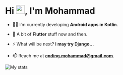 <!--
**coding-mohammad/coding-mohammad** is a ✨ _special_ ✨ repository because its `README.md` (this file) appears on your GitHub profile.
-->

<h1 align="start">Hi <img src="https://media.giphy.com/media/hvRJCLFzcasrR4ia7z/giphy.gif" width="28">, I'm Mohammad</h1>

- 👨‍💻 I’m currently developing **Android apps in Kotlin**.

- 💙 A bit of **Flutter** stuff now and then.

- ⚡ What will be next? **I may try Django...**

- 📫 Reach me at **coding.mohammad@gmail.com**.

<!-- Streak States
<p><img align="center" src="https://github-readme-streak-stats.herokuapp.com/?user=coding-mohammad&" alt="coding-mohammad" /></p>
-->
![My stats](https://github-readme-stats.vercel.app/api?username=mohammadnr2817&show_icons=true&hide=prs,issues,contribs&count_private=true&theme=github_dark )
